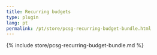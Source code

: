 ```yaml
---
title: Recurring budgets
type: plugin
lang: pt
permalink: /pt/store/pcsg-recurring-budget-bundle.html
---
```


{% include store/pcsg-recurring-budget-bundle.md %}
